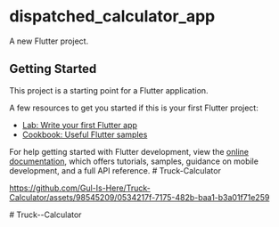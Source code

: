 # dispatched_calculator_app

A new Flutter project.

## Getting Started

This project is a starting point for a Flutter application.

A few resources to get you started if this is your first Flutter project:

- [Lab: Write your first Flutter app](https://docs.flutter.dev/get-started/codelab)
- [Cookbook: Useful Flutter samples](https://docs.flutter.dev/cookbook)

For help getting started with Flutter development, view the
[online documentation](https://docs.flutter.dev/), which offers tutorials,
samples, guidance on mobile development, and a full API reference.
#   T r u c k - C a l c u l a t o r 
 
 

https://github.com/Gul-Is-Here/Truck-Calculator/assets/98545209/0534217f-7175-482b-baa1-b3a01f71e259

#   T r u c k - - C a l c u l a t o r  
 